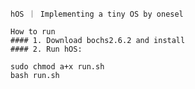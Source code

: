 ```
hOS ｜ Implementing a tiny OS by onesel

How to run
#### 1. Download bochs2.6.2 and install
#### 2. Run hOS:

```
    sudo chmod a+x run.sh
    bash run.sh
```